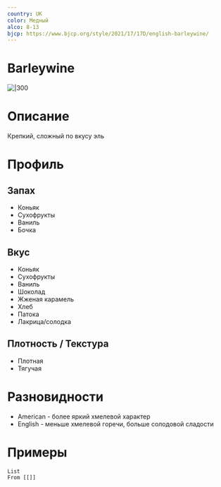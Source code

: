 ```yaml
---
country: UK
color: Медный
alco: 8-13
bjcp: https://www.bjcp.org/style/2021/17/17D/english-barleywine/
---
```


# Barleywine

![|300](https://wyeastlab.com/wp-content/uploads/2021/08/Wyeast_beer-snifter-3-medium.png)

# Описание

Крепкий, сложный по вкусу эль

# Профиль

## Запах

- Коньяк
- Сухофрукты
- Ваниль
- Бочка

## Вкус

- Коньяк
- Сухофрукты
- Ваниль
- Шоколад
- Жженая карамель
- Хлеб
- Патока
- Лакрица/солодка

## Плотность / Текстура 

- Плотная
- Тягучая

# Разновидности

- American - более яркий хмелевой характер 
- English - меньше хмелевой горечи, больше солодовой сладости

# Примеры

```dataview
List 
From [[]]
```

